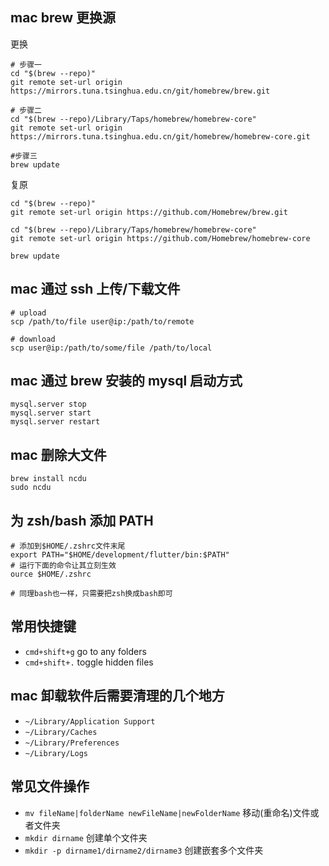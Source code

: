
## mac brew 更换源

更换

```
# 步骤一
cd "$(brew --repo)"
git remote set-url origin https://mirrors.tuna.tsinghua.edu.cn/git/homebrew/brew.git
 
# 步骤二
cd "$(brew --repo)/Library/Taps/homebrew/homebrew-core"
git remote set-url origin https://mirrors.tuna.tsinghua.edu.cn/git/homebrew/homebrew-core.git
 
#步骤三
brew update
```

复原

```
cd "$(brew --repo)"
git remote set-url origin https://github.com/Homebrew/brew.git
 
cd "$(brew --repo)/Library/Taps/homebrew/homebrew-core"
git remote set-url origin https://github.com/Homebrew/homebrew-core
 
brew update
```



## mac 通过 ssh 上传/下载文件

```
# upload
scp /path/to/file user@ip:/path/to/remote

# download
scp user@ip:/path/to/some/file /path/to/local
```

## mac 通过 brew 安装的 mysql 启动方式

```
mysql.server stop
mysql.server start
mysql.server restart
```

## mac 删除大文件

```
brew install ncdu
sudo ncdu
```

## 为 zsh/bash 添加 PATH

```
# 添加到$HOME/.zshrc文件末尾
export PATH="$HOME/development/flutter/bin:$PATH"
# 运行下面的命令让其立刻生效
ource $HOME/.zshrc

# 同理bash也一样，只需要把zsh换成bash即可
```

## 常用快捷键

- `cmd+shift+g` go to any folders
- `cmd+shift+.` toggle hidden files

## mac 卸载软件后需要清理的几个地方

- `~/Library/Application Support`
- `~/Library/Caches`
- `~/Library/Preferences`
- `~/Library/Logs`

## 常见文件操作

- `mv fileName|folderName newFileName|newFolderName` 移动(重命名)文件或者文件夹
- `mkdir dirname` 创建单个文件夹
- `mkdir -p dirname1/dirname2/dirname3` 创建嵌套多个文件夹

